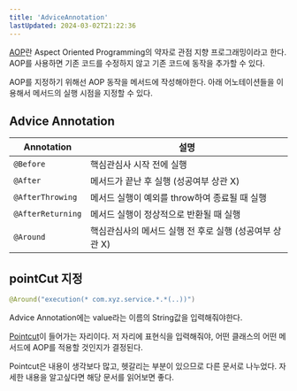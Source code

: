 ```yaml
---
title: 'AdviceAnnotation'
lastUpdated: 2024-03-02T21:22:36
---
```


<a href="./AOP.md">AOP</a>란 Aspect Oriented Programming의 약자로 관점 지향 프로그래밍이라고 한다. AOP를 사용하면 기존 코드를 수정하지 않고 기존 코드에 동작을 추가할 수 있다.

AOP를 지정하기 위해선 AOP 동작을 메서드에 작성해야한다. 아래 어노테이션들을 이용해서 메서드의 실행 시점을 지정할 수 있다.

## Advice Annotation

|Annotation|설명|
|-|-|
|`@Before`|핵심관심사 시작 전에 실행|
|`@After`|메서드가 끝난 후 실행 (성공여부 상관 X)|
|`@AfterThrowing`|메서드 실행이 예외를 throw하여 종료될 때 실행|
|`@AfterReturning`|메서드 실행이 정상적으로 반환될 때 실행|
|`@Around`|핵심관심사의 메서드 실행 전 후로 실행 (성공여부 상관 X)|

## pointCut 지정

```java
@Around("execution(* com.xyz.service.*.*(..))")
```

Advice Annotation에는 value라는 이름의 String값을 입력해줘야한다.

<a href="./Pointcut.md">Pointcut</a>이 들어가는 자리이다. 저 자리에 표현식을 입력해줘야, 어떤 클래스의 어떤 메서드에 AOP를 적용할 것인지가 결정된다.

Pointcut은 내용이 생각보다 많고, 헷갈리는 부분이 있으므로 다른 문서로 나누었다. 자세한 내용을 알고싶다면 해당 문서를 읽어보면 좋다.

